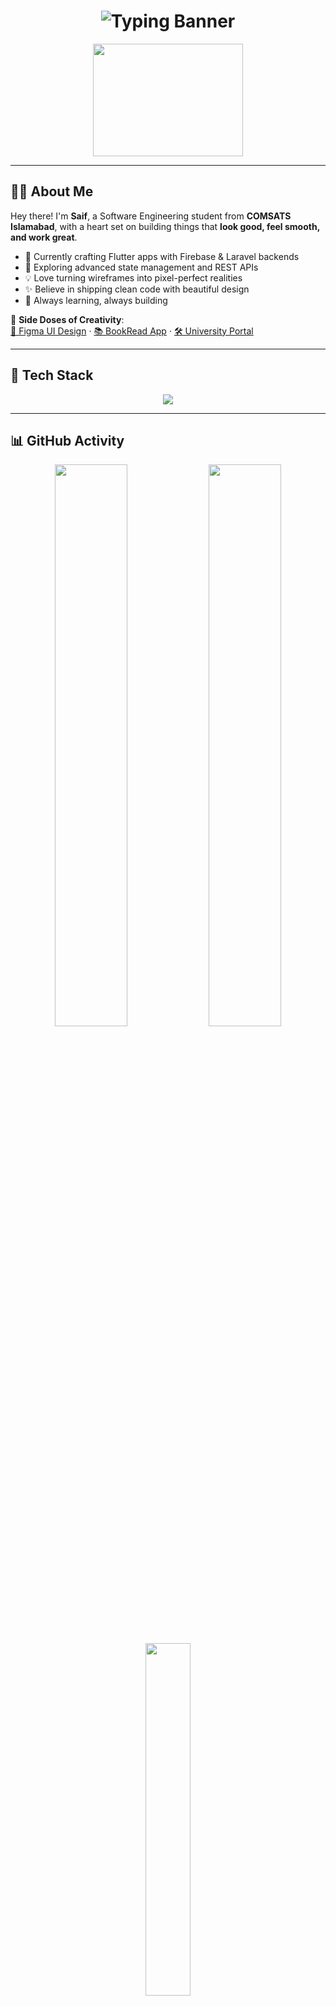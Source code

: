 <!-- ✨ Stylish Typing Hero Banner -->
<h1 align="center">
  <img src="https://readme-typing-svg.demolab.com?font=Fira+Code&weight=700&size=26&duration=4000&pause=1000&color=7F27FF&center=true&vCenter=true&width=650&lines=Hi+%F0%9F%91%8B%2C+I'm+Saif.;Flutter+%F0%9F%93%B1+App+Developer.;Laravel+%F0%9F%92%BB+Web+Explorer.;UI%2FUX+Designer+%F0%9F%8E%A8+and+Thinker." alt="Typing Banner">
</h1>

<p align="center">
  <img src="https://media.giphy.com/media/L1R1tvI9svkIWwpVYr/giphy.gif" width="240" height="180" />
</p>

---

## 👨‍🎓 About Me

Hey there! I'm **Saif**, a Software Engineering student from **COMSATS Islamabad**, with a heart set on building things that **look good, feel smooth, and work great**.

- 🔧 Currently crafting Flutter apps with Firebase & Laravel backends  
- 🎯 Exploring advanced state management and REST APIs  
- 💡 Love turning wireframes into pixel-perfect realities  
- ✨ Believe in shipping clean code with beautiful design  
- 🧠 Always learning, always building

🧩 **Side Doses of Creativity**:  
[🎨 Figma UI Design](https://www.figma.com/design/87zDGjMBjTJzTdQpZbrDdl/HCI-Project?node-id=0-1) · [📚 BookRead App](https://github.com/iamSaifulhassan/book-read-app.git) · [🛠️ University Portal](https://github.com/iamSaifulhassan/University_portal)

---

## 🚀 Tech Stack

<p align="center">
  <img src="https://skillicons.dev/icons?i=flutter,dart,firebase,laravel,mysql,java,kotlin,python,cpp,figma,git" />
</p>

---

## 📊 GitHub Activity

<p align="center">
  <img src="https://github-readme-stats.vercel.app/api?username=iamSaifulhassan&show_icons=true&theme=tokyonight&hide_border=false&count_private=true" width="48%" />
  <img src="https://streak-stats.demolab.com?user=iamSaifulhassan&theme=tokyonight&hide_border=false" width="48%" />
</p>

<p align="center">
  <img src="https://github-readme-stats.vercel.app/api/top-langs/?username=iamSaifulhassan&layout=compact&theme=tokyonight&hide_border=false" width="38%" />
</p>

---

## 📌 Featured Projects

| 📱 Project        | 🔗 Link | ⚙️ Stack |
|------------------|---------|----------|
| 📖 **BookRead App** | [View Repo](https://github.com/iamSaifulhassan/book-read-app.git) | Flutter · Firebase · PDF/EPUB |
| 🎓 **University Portal** | [View Repo](https://github.com/iamSaifulhassan/University_portal) | Laravel · MySQL · Blade Views |

---

## 🧠 What I'm Learning

- 🧩 **Riverpod + BLoC** – Scalable state management in Flutter  
- 🔐 **API Auth** – Securing Laravel + Firebase-based backends  
- 🧪 **Testing Flutter** – Widget, unit, and integration

---

## 🤝 Let's Connect

<p align="center">
  <a href="https://www.linkedin.com/in/saif-ul-hassan-03aa80287/" target="_blank">
    <img src="https://img.shields.io/badge/LinkedIn-%230A66C2.svg?style=for-the-badge&logo=linkedin&logoColor=white" />
  </a>
  <a href="https://www.instagram.com/saif_ulhassan" target="_blank">
    <img src="https://img.shields.io/badge/Instagram-%23E4405F.svg?style=for-the-badge&logo=instagram&logoColor=white" />
  </a>
  <a href="https://www.facebook.com/share/1Bz3c7icDQ/" target="_blank">
    <img src="https://img.shields.io/badge/Facebook-%231877F2.svg?style=for-the-badge&logo=facebook&logoColor=white" />
  </a>
</p>

---

## ✨ Fun Fact

<p align="center">
  <em>I debug my dreams in Dart... and design them in Figma.</em>  
  <br><br>
  <img src="https://media.giphy.com/media/3ohzdIuqJoo8QdKlnW/giphy.gif" width="180" />
</p>

---

<p align="center">
  <img src="https://visitcount.itsvg.in/api?id=iamSaifulhassan&icon=0&color=6" />
</p>
